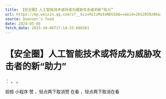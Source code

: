 ```yaml
---
title: 【安全圈】人工智能技术或将成为威胁攻击者的新“助力”
url: https://mp.weixin.qq.com/s?__biz=MzIzMzE4NDU1OQ==&mid=2652059286&idx=3&sn=916463ea7bb8a72ff3480c5eaf18420f
source: Doonsec's feed
date: 2024-05-05
fetch_date: 2025-10-06T17:14:33.660361
---
```


# 【安全圈】人工智能技术或将成为威胁攻击者的新“助力”

：
，
。

视频
小程序
赞
，轻点两下取消赞
在看
，轻点两下取消在看